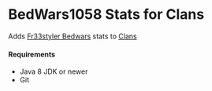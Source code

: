 # BedWars1058 Stats for Clans 
Adds [Fr33styler Bedwars](https://www.spigotmc.org/resources/%E2%9E%A2-bedwars-minigame-now-with-team-selector.51340/) stats to [Clans](https://www.spigotmc.org/resources/clans-for-party-and-friends-extended.13890/)
#### Requirements
* Java 8 JDK or newer
* Git